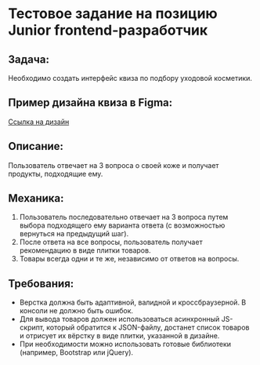 # Тестовое задание на позицию Junior frontend-разработчик

## Задача:
Необходимо создать интерфейс квиза по подбору уходовой косметики.

## Пример дизайна квиза в Figma:

[Ссылка на дизайн](https://www.figma.com/file/bUpQwnHSaxDXQ7qgtfd94b/Задание-для-джуна-(Copy)?type=design&mode=design&t=iSbYqwHNEh1uVvfM-0)

## Описание:
Пользователь отвечает на 3 вопроса о своей коже и получает продукты, подходящие ему.

## Механика:
1. Пользователь последовательно отвечает на 3 вопроса путем выбора подходящего ему варианта ответа (с возможностью вернуться на предыдущий шаг).
2. После ответа на все вопросы, пользователь получает рекомендацию в виде плитки товаров.
3. Товары всегда одни и те же, независимо от ответов на вопросы.

## Требования:
- Верстка должна быть адаптивной, валидной и кроссбраузерной. В консоли не должно быть ошибок.
- Для вывода товаров должен использоваться асинхронный JS-скрипт, который обратится к JSON-файлу, достанет список товаров и отрисует их вёрстку в виде плитки, указанной в дизайне.
- При необходимости можно использовать готовые библиотеки (например, Bootstrap или jQuery).
